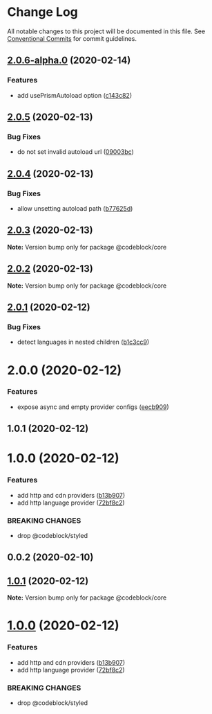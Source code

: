 # Change Log

All notable changes to this project will be documented in this file.
See [Conventional Commits](https://conventionalcommits.org) for commit guidelines.

## [2.0.6-alpha.0](https://github.com/codeblockjs/codeblock/compare/@codeblock/core@2.0.5...@codeblock/core@2.0.6-alpha.0) (2020-02-14)


### Features

* add usePrismAutoload option ([c143c82](https://github.com/codeblockjs/codeblock/commit/c143c822c8dd330c34b18bad35b138a2a161e81f))





## [2.0.5](https://github.com/codeblockjs/codeblock/compare/@codeblock/core@2.0.4...@codeblock/core@2.0.5) (2020-02-13)


### Bug Fixes

* do not set invalid autoload url ([09003bc](https://github.com/codeblockjs/codeblock/commit/09003bcb3f722bcf4f5848a44a053b02a4627720))





## [2.0.4](https://github.com/codeblockjs/codeblock/compare/@codeblock/core@2.0.3...@codeblock/core@2.0.4) (2020-02-13)


### Bug Fixes

* allow unsetting autoload path ([b77625d](https://github.com/codeblockjs/codeblock/commit/b77625dbae103be10b55fc282c98848c5c620948))





## [2.0.3](https://github.com/codeblockjs/codeblock/compare/@codeblock/core@2.0.2...@codeblock/core@2.0.3) (2020-02-13)

**Note:** Version bump only for package @codeblock/core





## [2.0.2](https://github.com/codeblockjs/codeblock/compare/@codeblock/core@2.0.1...@codeblock/core@2.0.2) (2020-02-13)

**Note:** Version bump only for package @codeblock/core





## [2.0.1](https://github.com/codeblockjs/codeblock/compare/@codeblock/core@2.0.0...@codeblock/core@2.0.1) (2020-02-12)


### Bug Fixes

* detect languages in nested children ([b1c3cc9](https://github.com/codeblockjs/codeblock/commit/b1c3cc989c4f5fd81b1d98e8d0b7966d02b87134))





# 2.0.0 (2020-02-12)


### Features

* expose async and empty provider configs ([eecb909](https://github.com/codeblockjs/codeblock/commit/eecb909e79dc2d199a0ddd95a306824f3af1894a))



## 1.0.1 (2020-02-12)



# 1.0.0 (2020-02-12)


### Features

* add http and cdn providers ([b13b907](https://github.com/codeblockjs/codeblock/commit/b13b9076ca2a0ddf637bc2e102da6490f6b66a2e))
* add http language provider ([72bf8c2](https://github.com/codeblockjs/codeblock/commit/72bf8c2a2db8557a65fc39e009cd420561b507a2))


### BREAKING CHANGES

* drop @codeblock/styled



## 0.0.2 (2020-02-10)





## [1.0.1](https://github.com/codeblockjs/codeblock/compare/v1.0.0...v1.0.1) (2020-02-12)

**Note:** Version bump only for package @codeblock/core





# [1.0.0](https://github.com/codeblockjs/codeblock/compare/v0.0.2...v1.0.0) (2020-02-12)


### Features

* add http and cdn providers ([b13b907](https://github.com/codeblockjs/codeblock/commit/b13b9076ca2a0ddf637bc2e102da6490f6b66a2e))
* add http language provider ([72bf8c2](https://github.com/codeblockjs/codeblock/commit/72bf8c2a2db8557a65fc39e009cd420561b507a2))


### BREAKING CHANGES

* drop @codeblock/styled
